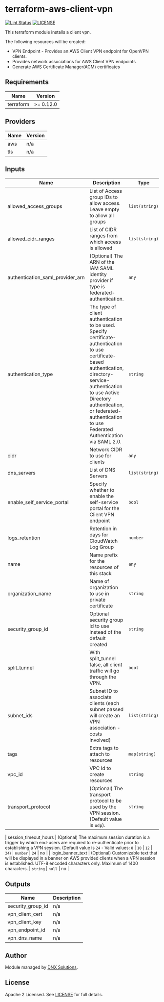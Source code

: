 # terraform-aws-client-vpn

[![Lint Status](https://github.com/DNXLabs/terraform-aws-client-vpn/workflows/Lint/badge.svg)](https://github.com/DNXLabs/terraform-aws-client-vpn/actions)
[![LICENSE](https://img.shields.io/github/license/DNXLabs/terraform-aws-client-vpn)](https://github.com/DNXLabs/terraform-aws-client-vpn/blob/master/LICENSE)

This terraform module installs a client vpn.

The following resources will be created:
 - VPN Endpoint - Provides an AWS Client VPN endpoint for OpenVPN clients.
 - Provides network associations for AWS Client VPN endpoints
 - Generate AWS Certificate Manager(ACM) certificates

<!--- BEGIN_TF_DOCS --->

## Requirements

| Name | Version |
|------|---------|
| terraform | >= 0.12.0 |

## Providers

| Name | Version |
|------|---------|
| aws | n/a |
| tls | n/a |

## Inputs

| Name | Description | Type | Default | Required |
|------|-------------|------|---------|:--------:|
| allowed\_access\_groups | List of Access group IDs to allow access. Leave empty to allow all groups | `list(string)` | `[]` | no |
| allowed\_cidr\_ranges | List of CIDR ranges from which access is allowed | `list(string)` | `[]` | no |
| authentication\_saml\_provider\_arn | (Optional) The ARN of the IAM SAML identity provider if type is federated-authentication. | `any` | `null` | no |
| authentication\_type | The type of client authentication to be used. Specify certificate-authentication to use certificate-based authentication, directory-service-authentication to use Active Directory authentication, or federated-authentication to use Federated Authentication via SAML 2.0. | `string` | `"certificate-authentication"` | no |
| cidr | Network CIDR to use for clients | `any` | n/a | yes |
| dns\_servers | List of DNS Servers | `list(string)` | `[]` | no |
| enable\_self\_service\_portal | Specify whether to enable the self-service portal for the Client VPN endpoint | `bool` | `false` | no |
| logs\_retention | Retention in days for CloudWatch Log Group | `number` | `365` | no |
| name | Name prefix for the resources of this stack | `any` | n/a | yes |
| organization\_name | Name of organization to use in private certificate | `string` | `"ACME, Inc"` | no |
| security\_group\_id | Optional security group id to use instead of the default created | `string` | `""` | no |
| split\_tunnel | With split\_tunnel false, all client traffic will go through the VPN. | `bool` | `true` | no |
| subnet\_ids | Subnet ID to associate clients (each subnet passed will create an VPN association - costs involved) | `list(string)` | n/a | yes |
| tags | Extra tags to attach to resources | `map(string)` | `{}` | no |
| vpc\_id | VPC Id to create resources | `string` | n/a | yes |
| transport\_protocol | (Optional) The transport protocol to be used by the VPN session. (Default value is `udp`). | `string` | udp | no |

| session_timeout_hours | (Optional) The maximum session duration is a trigger by which end-users are required to re-authenticate prior to establishing a VPN session. (Default value is `24` - Valid values: `8` | `10` | `12` | `24`) | `number` | `24` | no |
| login_banner_text | (Optional) Customizable text that will be displayed in a banner on AWS provided clients when a VPN session is established. UTF-8 encoded characters only. Maximum of 1400 characters. | `string` | `null` | no |


## Outputs

| Name | Description |
|------|-------------|
| security\_group\_id | n/a |
| vpn\_client\_cert | n/a |
| vpn\_client\_key | n/a |
| vpn\_endpoint\_id | n/a |
| vpn\_dns\_name | n/a |

<!--- END_TF_DOCS --->

## Author

Module managed by [DNX Solutions](https://github.com/DNXLabs).

## License
Apache 2 Licensed. See [LICENSE](https://github.com/DNXLabs/terraform-aws-client-vpn/blob/master/LICENSE) for full details.
